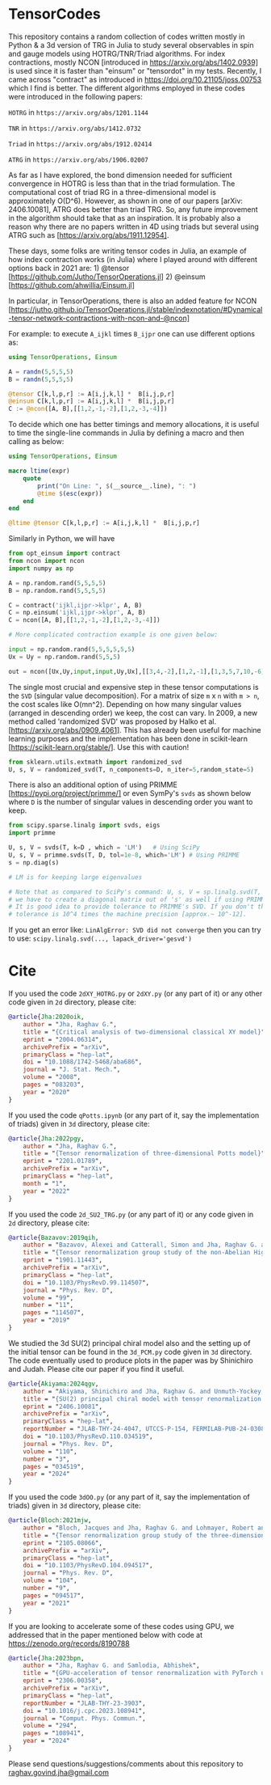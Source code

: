 # TensorCodes
This repository contains a random collection of codes written mostly in Python & a 3d version of TRG in Julia to study several
observables in spin and gauge models using HOTRG/TNR/Triad algorithms. For index contractions, mostly NCON [introduced in
https://arxiv.org/abs/1402.0939] is used since it is faster than "einsum" or "tensordot" in my tests. Recently, 
I came across "contract" as introduced in https://doi.org/10.21105/joss.00753 which I find is better. 
The different algorithms employed in these codes were introduced in the following papers: 

`HOTRG` in `https://arxiv.org/abs/1201.1144`  

`TNR` in `https://arxiv.org/abs/1412.0732`

`Triad` in `https://arxiv.org/abs/1912.02414` 

`ATRG` in `https://arxiv.org/abs/1906.02007`

As far as I have explored, the bond dimension needed for sufficient convergence in HOTRG is less than that in the triad formulation. 
The computational cost of triad RG in a three-dimensional model is approximately O(D^6). However, as shown in one of our papers
[arXiv: 2406.10081], ATRG does better than triad TRG. So, any future improvement in the algorithm should take that
as an inspiration. It is probably also a reason why there are no papers written in 4D using triads but several using ATRG
such as [https://arxiv.org/abs/1911.12954]. 

These days, some folks are writing tensor codes in Julia, an example of how index contraction works (in Julia) where I played
around with different options back in 2021 are: 1) @tensor [https://github.com/Jutho/TensorOperations.jl] 2) @einsum [https://github.com/ahwillia/Einsum.jl] 

In particular, in TensorOperations, there is also an added feature for NCON 
[https://jutho.github.io/TensorOperations.jl/stable/indexnotation/#Dynamical-tensor-network-contractions-with-ncon-and-@ncon] 

For example: to execute `A_ijkl` times `B_ijpr` one can use different options as:

```julia
using TensorOperations, Einsum

A = randn(5,5,5,5)
B = randn(5,5,5,5)

@tensor C[k,l,p,r] := A[i,j,k,l] *  B[i,j,p,r]
@einsum C[k,l,p,r] := A[i,j,k,l] *  B[i,j,p,r]
C := @ncon([A, B],[[1,2,-1,-2],[1,2,-3,-4]])
```

To decide which one has better timings and memory allocations, it is useful to time the single-line commands in Julia 
by defining a macro and then calling as below:

```julia
using TensorOperations, Einsum

macro ltime(expr)
    quote
        print("On Line: ", $(__source__.line), ": ")
        @time $(esc(expr))
    end
end

@ltime @tensor C[k,l,p,r] := A[i,j,k,l] *  B[i,j,p,r]
```


Similarly in Python, we will have

```python 
from opt_einsum import contract
from ncon import ncon 
import numpy as np 

A = np.random.rand(5,5,5,5)
B = np.random.rand(5,5,5,5)

C = contract('ijkl,ijpr->klpr', A, B)
C = np.einsum('ijkl,ijpr->klpr', A, B)
C = ncon([A, B],[[1,2,-1,-2],[1,2,-3,-4]])

# More complicated contraction example is one given below:

input = np.random.rand(5,5,5,5,5,5)
Ux = Uy = np.random.rand(5,5,5)

out = ncon([Ux,Uy,input,input,Uy,Ux],[[3,4,-2],[1,2,-1],[1,3,5,7,10,-6],[2,4,6,8,-5,10],[5,6,-3],[7,8,-4]])
```

The single most crucial and expensive step in these tensor computations is the `SVD` (singular value decomposition). 
For a matrix of size `m` x `n` with `m > n`, the cost scales like O(mn^2). Depending on how many
singular values (arranged in descending order) we keep, the cost can vary. In 2009, a new 
method called 'randomized SVD' was proposed by Halko et al. [https://arxiv.org/abs/0909.4061]. 
This has already been useful for machine learning purposes and the implementation has been done 
in scikit-learn [https://scikit-learn.org/stable/]. Use this with caution! 

```python 
from sklearn.utils.extmath import randomized_svd
U, s, V = randomized_svd(T, n_components=D, n_iter=5,random_state=5)
```

There is also an additional option of using PRIMME [https://pypi.org/project/primme/] or even SymPy's `svds` as shown below
where `D` is the number of singular values in descending order you want to keep. 

```python 
from scipy.sparse.linalg import svds, eigs
import primme 

U, s, V = svds(T, k=D , which = 'LM')   # Using SciPy
U, s, V = primme.svds(T, D, tol=1e-8, which='LM') # Using PRIMME
s = np.diag(s)

# LM is for keeping large eigenvalues 

# Note that as compared to SciPy's command: U, s, V = sp.linalg.svd(T, full_matrices=False) 
# we have to create a diagonal matrix out of 's' as well if using PRIMME/svds
# It is good idea to provide tolerance to PRIMME's SVD. If you don't then 
# tolerance is 10^4 times the machine precision [approx.~ 10^-12]. 

```

If you get an error like: `LinAlgError: SVD did not converge` then you can try to use: 
`scipy.linalg.svd(..., lapack_driver='gesvd')`

# Cite 

If you used the code `2dXY_HOTRG.py` or `2dXY.py` (or any part of it) or any other code given in `2d` directory, please cite:

```bibtex
@article{Jha:2020oik,
    author = "Jha, Raghav G.",
    title = "{Critical analysis of two-dimensional classical XY model}",
    eprint = "2004.06314",
    archivePrefix = "arXiv",
    primaryClass = "hep-lat",
    doi = "10.1088/1742-5468/aba686",
    journal = "J. Stat. Mech.",
    volume = "2008",
    pages = "083203",
    year = "2020"
}
```

If you used the code `qPotts.ipynb` (or any part of it, say the implementation of triads) given in `3d` directory, please cite:

```bibtex
@article{Jha:2022pgy,
    author = "Jha, Raghav G.",
    title = "{Tensor renormalization of three-dimensional Potts model}",
    eprint = "2201.01789",
    archivePrefix = "arXiv",
    primaryClass = "hep-lat",
    month = "1",
    year = "2022"
}
```


If you used the code `2d_SU2_TRG.py` (or any part of it) or any code given in `2d` directory, please cite:

```bibtex
@article{Bazavov:2019qih,
    author = "Bazavov, Alexei and Catterall, Simon and Jha, Raghav G. and Unmuth-Yockey, Judah",
    title = "{Tensor renormalization group study of the non-Abelian Higgs model in two dimensions}",
    eprint = "1901.11443",
    archivePrefix = "arXiv",
    primaryClass = "hep-lat",
    doi = "10.1103/PhysRevD.99.114507",
    journal = "Phys. Rev. D",
    volume = "99",
    number = "11",
    pages = "114507",
    year = "2019"
}
```

We studied the 3d SU(2) principal chiral model also and the setting up of the initial tensor 
can be found in the `3d_PCM.py` code given in `3d` directory. The code eventually used to produce 
plots in the paper was by Shinichiro and Judah. Please cite our paper if you find it useful. 

```bibtex
@article{Akiyama:2024qgv,
    author = "Akiyama, Shinichiro and Jha, Raghav G. and Unmuth-Yockey, Judah",
    title = "{SU(2) principal chiral model with tensor renormalization group on a cubic lattice}",
    eprint = "2406.10081",
    archivePrefix = "arXiv",
    primaryClass = "hep-lat",
    reportNumber = "JLAB-THY-24-4047, UTCCS-P-154, FERMILAB-PUB-24-0308-T",
    doi = "10.1103/PhysRevD.110.034519",
    journal = "Phys. Rev. D",
    volume = "110",
    number = "3",
    pages = "034519",
    year = "2024"
}
```


If you used the code `3dOO.py` (or any part of it, say the implementation of triads) given in `3d` directory, please cite:

```bibtex
@article{Bloch:2021mjw,
    author = "Bloch, Jacques and Jha, Raghav G. and Lohmayer, Robert and Meister, Maximilian",
    title = "{Tensor renormalization group study of the three-dimensional O(2) model}",
    eprint = "2105.08066",
    archivePrefix = "arXiv",
    primaryClass = "hep-lat",
    doi = "10.1103/PhysRevD.104.094517",
    journal = "Phys. Rev. D",
    volume = "104",
    number = "9",
    pages = "094517",
    year = "2021"
}
```

If you are looking to accelerate some of these codes using GPU, we addressed that in the paper mentioned below
with code at https://zenodo.org/records/8190788

```bibtex
@article{Jha:2023bpn,
    author = "Jha, Raghav G. and Samlodia, Abhishek",
    title = "{GPU-acceleration of tensor renormalization with PyTorch using CUDA}",
    eprint = "2306.00358",
    archivePrefix = "arXiv",
    primaryClass = "hep-lat",
    reportNumber = "JLAB-THY-23-3903",
    doi = "10.1016/j.cpc.2023.108941",
    journal = "Comput. Phys. Commun.",
    volume = "294",
    pages = "108941",
    year = "2024"
}
```

Please send questions/suggestions/comments about this repository to raghav.govind.jha@gmail.com

